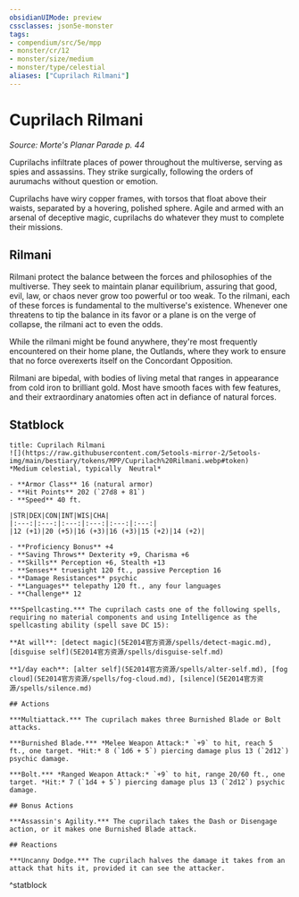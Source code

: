 ```yaml
---
obsidianUIMode: preview
cssclasses: json5e-monster
tags:
- compendium/src/5e/mpp
- monster/cr/12
- monster/size/medium
- monster/type/celestial
aliases: ["Cuprilach Rilmani"]
---
```

# Cuprilach Rilmani
*Source: Morte's Planar Parade p. 44*  

Cuprilachs infiltrate places of power throughout the multiverse, serving as spies and assassins. They strike surgically, following the orders of aurumachs without question or emotion.

Cuprilachs have wiry copper frames, with torsos that float above their waists, separated by a hovering, polished sphere. Agile and armed with an arsenal of deceptive magic, cuprilachs do whatever they must to complete their missions.

## Rilmani

Rilmani protect the balance between the forces and philosophies of the multiverse. They seek to maintain planar equilibrium, assuring that good, evil, law, or chaos never grow too powerful or too weak. To the rilmani, each of these forces is fundamental to the multiverse's existence. Whenever one threatens to tip the balance in its favor or a plane is on the verge of collapse, the rilmani act to even the odds.

While the rilmani might be found anywhere, they're most frequently encountered on their home plane, the Outlands, where they work to ensure that no force overexerts itself on the Concordant Opposition.

Rilmani are bipedal, with bodies of living metal that ranges in appearance from cold iron to brilliant gold. Most have smooth faces with few features, and their extraordinary anatomies often act in defiance of natural forces.

## Statblock

```ad-statblock
title: Cuprilach Rilmani
![](https://raw.githubusercontent.com/5etools-mirror-2/5etools-img/main/bestiary/tokens/MPP/Cuprilach%20Rilmani.webp#token)
*Medium celestial, typically  Neutral*

- **Armor Class** 16 (natural armor)
- **Hit Points** 202 (`27d8 + 81`)
- **Speed** 40 ft.

|STR|DEX|CON|INT|WIS|CHA|
|:---:|:---:|:---:|:---:|:---:|:---:|
|12 (+1)|20 (+5)|16 (+3)|16 (+3)|15 (+2)|14 (+2)|

- **Proficiency Bonus** +4
- **Saving Throws** Dexterity +9, Charisma +6
- **Skills** Perception +6, Stealth +13
- **Senses** truesight 120 ft., passive Perception 16
- **Damage Resistances** psychic
- **Languages** telepathy 120 ft., any four languages
- **Challenge** 12

***Spellcasting.*** The cuprilach casts one of the following spells, requiring no material components and using Intelligence as the spellcasting ability (spell save DC 15):

**At will**: [detect magic](5E2014官方资源/spells/detect-magic.md), [disguise self](5E2014官方资源/spells/disguise-self.md)

**1/day each**: [alter self](5E2014官方资源/spells/alter-self.md), [fog cloud](5E2014官方资源/spells/fog-cloud.md), [silence](5E2014官方资源/spells/silence.md)

## Actions

***Multiattack.*** The cuprilach makes three Burnished Blade or Bolt attacks.

***Burnished Blade.*** *Melee Weapon Attack:* `+9` to hit, reach 5 ft., one target. *Hit:* 8 (`1d6 + 5`) piercing damage plus 13 (`2d12`) psychic damage.

***Bolt.*** *Ranged Weapon Attack:* `+9` to hit, range 20/60 ft., one target. *Hit:* 7 (`1d4 + 5`) piercing damage plus 13 (`2d12`) psychic damage.

## Bonus Actions

***Assassin's Agility.*** The cuprilach takes the Dash or Disengage action, or it makes one Burnished Blade attack.

## Reactions

***Uncanny Dodge.*** The cuprilach halves the damage it takes from an attack that hits it, provided it can see the attacker.
```
^statblock